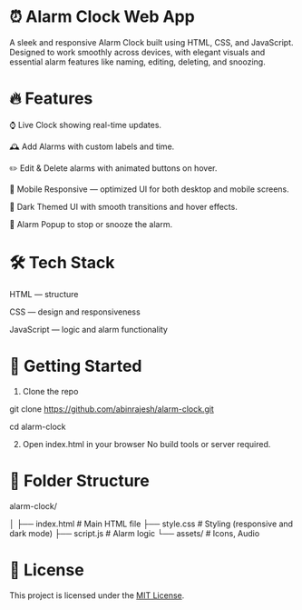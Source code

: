 # ⏰ Alarm Clock Web App
A sleek and responsive Alarm Clock built using HTML, CSS, and JavaScript. Designed to work smoothly across devices, with elegant visuals and essential alarm features like naming, editing, deleting, and snoozing.

# 🔥 Features
⌚ Live Clock showing real-time updates.

🕰️ Add Alarms with custom labels and time.

✏️ Edit & Delete alarms with animated buttons on hover.

📱 Mobile Responsive — optimized UI for both desktop and mobile screens.

🌙 Dark Themed UI with smooth transitions and hover effects.

🔔 Alarm Popup to stop or snooze the alarm.


# 🛠️ Tech Stack
HTML — structure

CSS — design and responsiveness

JavaScript — logic and alarm functionality

# 🚀 Getting Started
1. Clone the repo

git clone https://github.com/abinrajesh/alarm-clock.git

cd alarm-clock

2. Open index.html in your browser
No build tools or server required.

# 📁 Folder Structure
alarm-clock/

│
├── index.html          # Main HTML file
├── style.css           # Styling (responsive and dark mode)
├── script.js           # Alarm logic
└── assets/             # Icons, Audio

# 📄 License
This project is licensed under the [MIT License](LICENSE.txt).
